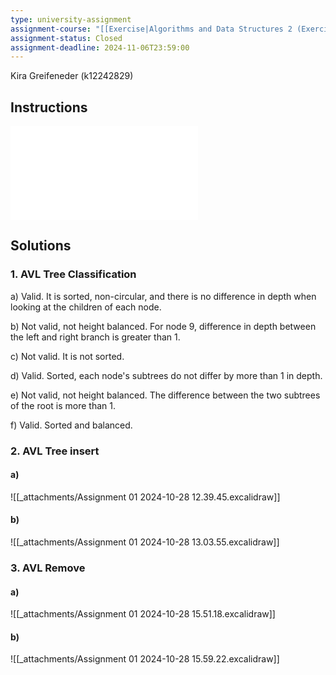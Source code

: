 ```yaml
---
type: university-assignment
assignment-course: "[[Exercise|Algorithms and Data Structures 2 (Exercise)]]"
assignment-status: Closed
assignment-deadline: 2024-11-06T23:59:00
---
```

Kira Greifeneder (k12242829)
## Instructions
![](_attachments/AD2_Assignment01.pdf)
## Solutions
### 1. AVL Tree Classification
a) Valid. It is sorted, non-circular, and there is no difference in depth when looking at the children of each node.

b) Not valid, not height balanced. For node 9, difference in depth between the left and right branch is greater than 1.

c) Not valid. It is not sorted.

d) Valid. Sorted, each node's subtrees do not differ by more than 1 in depth.

e) Not valid, not height balanced. The difference between the two subtrees of the root is more than 1.

f) Valid. Sorted and balanced.
### 2. AVL Tree insert
#### a)
![[_attachments/Assignment 01 2024-10-28 12.39.45.excalidraw]]
#### b)
![[_attachments/Assignment 01 2024-10-28 13.03.55.excalidraw]]
### 3. AVL Remove
#### a)
![[_attachments/Assignment 01 2024-10-28 15.51.18.excalidraw]]
#### b)
![[_attachments/Assignment 01 2024-10-28 15.59.22.excalidraw]]